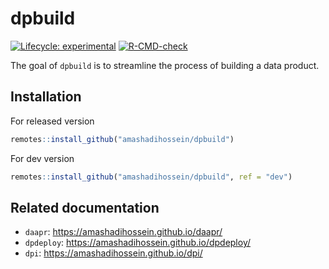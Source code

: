 
<!-- README.md is generated from README.Rmd. Please edit that file -->

# dpbuild

<!-- badges: start -->

[![Lifecycle:
experimental](https://img.shields.io/badge/lifecycle-experimental-orange.svg)](https://lifecycle.r-lib.org/articles/stages.html#experimental)
[![R-CMD-check](https://github.com/amashadihossein/dpbuild/workflows/R-CMD-check/badge.svg)](https://github.com/amashadihossein/dpbuild/actions)
<!-- badges: end -->

The goal of `dpbuild` is to streamline the process of building a data
product.

## Installation

For released version

``` r
remotes::install_github("amashadihossein/dpbuild")
```

For dev version

``` r
remotes::install_github("amashadihossein/dpbuild", ref = "dev")
```

## Related documentation

- `daapr`: <https://amashadihossein.github.io/daapr/>
- `dpdeploy`: <https://amashadihossein.github.io/dpdeploy/>
- `dpi`: <https://amashadihossein.github.io/dpi/>
